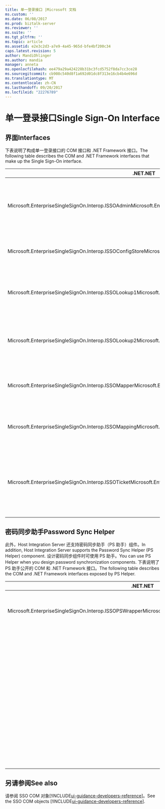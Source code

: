 ```yaml
---
title: 单一登录接口 |Microsoft 文档
ms.custom: ''
ms.date: 06/08/2017
ms.prod: biztalk-server
ms.reviewer: ''
ms.suite: ''
ms.tgt_pltfrm: ''
ms.topic: article
ms.assetid: e2e3c2d3-a7e9-4a45-965d-bfe4bf200c34
caps.latest.revision: 5
author: MandiOhlinger
ms.author: mandia
manager: anneta
ms.openlocfilehash: ee479a29a424228b31bc3fcd5752f8da7cc3ce28
ms.sourcegitcommit: cb908c540d8f1a692d01dc8f313e16cb4b4e696d
ms.translationtype: MT
ms.contentlocale: zh-CN
ms.lasthandoff: 09/20/2017
ms.locfileid: "22276789"
---
```

# <a name="single-sign-on-interface"></a><span data-ttu-id="b491f-102">单一登录接口</span><span class="sxs-lookup"><span data-stu-id="b491f-102">Single Sign-On Interface</span></span>

## <a name="interfaces"></a><span data-ttu-id="b491f-103">界面</span><span class="sxs-lookup"><span data-stu-id="b491f-103">Interfaces</span></span>
<span data-ttu-id="b491f-104">下表说明了构成单一登录接口的 COM 接口和 .NET Framework 接口。</span><span class="sxs-lookup"><span data-stu-id="b491f-104">The following table describes the COM and .NET Framework interfaces that make up the Single Sign-On interface.</span></span>  
  
|<span data-ttu-id="b491f-105">.NET</span><span class="sxs-lookup"><span data-stu-id="b491f-105">.NET</span></span>|<span data-ttu-id="b491f-106">COM</span><span class="sxs-lookup"><span data-stu-id="b491f-106">COM</span></span>|<span data-ttu-id="b491f-107">Description</span><span class="sxs-lookup"><span data-stu-id="b491f-107">Description</span></span>|  
|----------|---------|-----------------|  
|<span data-ttu-id="b491f-108">Microsoft.EnterpriseSingleSignOn.Interop.ISSOAdmin</span><span class="sxs-lookup"><span data-stu-id="b491f-108">Microsoft.EnterpriseSingleSignOn.Interop.ISSOAdmin</span></span>|<span data-ttu-id="b491f-109">ISSOAdmin 接口 (COM)</span><span class="sxs-lookup"><span data-stu-id="b491f-109">ISSOAdmin Interface (COM)</span></span>|<span data-ttu-id="b491f-110">创建、更新和删除 SSO 应用程序。</span><span class="sxs-lookup"><span data-stu-id="b491f-110">Creates, updates, and deletes an SSO application.</span></span> <span data-ttu-id="b491f-111">还执行其他管理功能。</span><span class="sxs-lookup"><span data-stu-id="b491f-111">Also performs other administration functions.</span></span>|  
|<span data-ttu-id="b491f-112">Microsoft.EnterpriseSingleSignOn.Interop.ISSOConfigStore</span><span class="sxs-lookup"><span data-stu-id="b491f-112">Microsoft.EnterpriseSingleSignOn.Interop.ISSOConfigStore</span></span>|<span data-ttu-id="b491f-113">ISSOConfigStore 接口 (COM)</span><span class="sxs-lookup"><span data-stu-id="b491f-113">ISSOConfigStore Interface (COM)</span></span>|<span data-ttu-id="b491f-114">获取和设置 SSO 配置存储中的信息。</span><span class="sxs-lookup"><span data-stu-id="b491f-114">Gets and sets information in the SSO configuration store.</span></span>|  
|<span data-ttu-id="b491f-115">Microsoft.EnterpriseSingleSignOn.Interop.ISSOLookup1</span><span class="sxs-lookup"><span data-stu-id="b491f-115">Microsoft.EnterpriseSingleSignOn.Interop.ISSOLookup1</span></span>|<span data-ttu-id="b491f-116">ISSOLookup1 接口 (COM)</span><span class="sxs-lookup"><span data-stu-id="b491f-116">ISSOLookup1 Interface (COM)</span></span>|<span data-ttu-id="b491f-117">允许您查找当前用户对指定应用程序的外部凭据。</span><span class="sxs-lookup"><span data-stu-id="b491f-117">Enables you to look up the external credentials on a specified application for the current user.</span></span>|  
|<span data-ttu-id="b491f-118">Microsoft.EnterpriseSingleSignOn.Interop.ISSOLookup2</span><span class="sxs-lookup"><span data-stu-id="b491f-118">Microsoft.EnterpriseSingleSignOn.Interop.ISSOLookup2</span></span>|<span data-ttu-id="b491f-119">ISSOLookup2 接口 (COM)</span><span class="sxs-lookup"><span data-stu-id="b491f-119">ISSOLookup2 Interface (COM)</span></span>|<span data-ttu-id="b491f-120">同上，但您还可查找指定外部用户的 Windows 凭据。</span><span class="sxs-lookup"><span data-stu-id="b491f-120">As above, but also enables you to look up the Windows credentials for a specified external user.</span></span>|  
|<span data-ttu-id="b491f-121">Microsoft.EnterpriseSingleSignOn.Interop.ISSOMapper</span><span class="sxs-lookup"><span data-stu-id="b491f-121">Microsoft.EnterpriseSingleSignOn.Interop.ISSOMapper</span></span>|<span data-ttu-id="b491f-122">ISSOMapper 接口 (COM)</span><span class="sxs-lookup"><span data-stu-id="b491f-122">ISSOMapper Interface (COM)</span></span>|<span data-ttu-id="b491f-123">允许您设置当前用户对指定应用程序的外部凭据。</span><span class="sxs-lookup"><span data-stu-id="b491f-123">Enables you to set the external credentials for the current user for a specified application.</span></span>|  
|<span data-ttu-id="b491f-124">Microsoft.EnterpriseSingleSignOn.Interop.ISSOMapping</span><span class="sxs-lookup"><span data-stu-id="b491f-124">Microsoft.EnterpriseSingleSignOn.Interop.ISSOMapping</span></span>|<span data-ttu-id="b491f-125">ISSOMapping 接口 (COM)</span><span class="sxs-lookup"><span data-stu-id="b491f-125">ISSOMapping Interface (COM)</span></span>|<span data-ttu-id="b491f-126">创建并维护用户与关联应用程序之间的映射。</span><span class="sxs-lookup"><span data-stu-id="b491f-126">Creates and maintains the mapping between users and affiliated applications.</span></span>|  
|<span data-ttu-id="b491f-127">Microsoft.EnterpriseSingleSignOn.Interop.ISSOTicket</span><span class="sxs-lookup"><span data-stu-id="b491f-127">Microsoft.EnterpriseSingleSignOn.Interop.ISSOTicket</span></span>|<span data-ttu-id="b491f-128">ISSOTicket 接口 (COM)</span><span class="sxs-lookup"><span data-stu-id="b491f-128">ISSOTicket Interface (COM)</span></span>|<span data-ttu-id="b491f-129">创建包含相应安全信息的票证。</span><span class="sxs-lookup"><span data-stu-id="b491f-129">Creates the ticket that contains the appropriate security information.</span></span> <span data-ttu-id="b491f-130">此票证随后与应用程序中的相应消息一起发送。</span><span class="sxs-lookup"><span data-stu-id="b491f-130">This ticket is then sent on with the appropriate message from your application.</span></span>|  


## <a name="password-sync-helper"></a><span data-ttu-id="b491f-131">密码同步助手</span><span class="sxs-lookup"><span data-stu-id="b491f-131">Password Sync Helper</span></span>  
 <span data-ttu-id="b491f-132">此外，Host Integration Server 还支持密码同步助手（PS 助手）组件。</span><span class="sxs-lookup"><span data-stu-id="b491f-132">In addition, Host Integration Server supports the Password Sync Helper (PS Helper) component.</span></span> <span data-ttu-id="b491f-133">设计密码同步组件时可使用 PS 助手。</span><span class="sxs-lookup"><span data-stu-id="b491f-133">You can use PS Helper when you design password synchronization components.</span></span> <span data-ttu-id="b491f-134">下表说明了 PS 助手公开的 COM 和 .NET Framework 接口。</span><span class="sxs-lookup"><span data-stu-id="b491f-134">The following table describes the COM and .NET Framework interfaces exposed by PS Helper.</span></span>  
  
|<span data-ttu-id="b491f-135">.NET</span><span class="sxs-lookup"><span data-stu-id="b491f-135">.NET</span></span>|<span data-ttu-id="b491f-136">COM</span><span class="sxs-lookup"><span data-stu-id="b491f-136">COM</span></span>|<span data-ttu-id="b491f-137">Description</span><span class="sxs-lookup"><span data-stu-id="b491f-137">Description</span></span>|  
|----------|---------|-----------------|  
|<span data-ttu-id="b491f-138">Microsoft.EnterpriseSingleSignOn.Interop.ISSOPSWrapper</span><span class="sxs-lookup"><span data-stu-id="b491f-138">Microsoft.EnterpriseSingleSignOn.Interop.ISSOPSWrapper</span></span>|<span data-ttu-id="b491f-139">ISSONotification 接口 (COM)</span><span class="sxs-lookup"><span data-stu-id="b491f-139">ISSONotification Interface (COM)</span></span>|<span data-ttu-id="b491f-140">处理与非 Windows 操作系统之间的密码更改。</span><span class="sxs-lookup"><span data-stu-id="b491f-140">Handles password changes to and from non-Windows operating systems.</span></span>|  
||<span data-ttu-id="b491f-141">SExternalAccount 结构 (COM)</span><span class="sxs-lookup"><span data-stu-id="b491f-141">SExternalAccount Structure (COM)</span></span>|<span data-ttu-id="b491f-142">描述外部帐户。</span><span class="sxs-lookup"><span data-stu-id="b491f-142">Describes an external account.</span></span>|  
||<span data-ttu-id="b491f-143">SPasswordChange 结构 (COM)</span><span class="sxs-lookup"><span data-stu-id="b491f-143">SPasswordChange Structure (COM)</span></span>|<span data-ttu-id="b491f-144">描述密码更改。</span><span class="sxs-lookup"><span data-stu-id="b491f-144">Describes a password change.</span></span>|  
||<span data-ttu-id="b491f-145">SPasswordChangeComplete 结构 (COM)</span><span class="sxs-lookup"><span data-stu-id="b491f-145">SPasswordChangeComplete Structure (COM)</span></span>|<span data-ttu-id="b491f-146">描述密码更改的完成过程。</span><span class="sxs-lookup"><span data-stu-id="b491f-146">Describes the completion of a password change.</span></span>|  
||<span data-ttu-id="b491f-147">状态结构 (COM)</span><span class="sxs-lookup"><span data-stu-id="b491f-147">SStatus Structure (COM)</span></span>|<span data-ttu-id="b491f-148">描述错误或事件。</span><span class="sxs-lookup"><span data-stu-id="b491f-148">Describes an error or event.</span></span>|  
||<span data-ttu-id="b491f-149">SAdapterInGroup 结构 (COM)</span><span class="sxs-lookup"><span data-stu-id="b491f-149">SAdapterInGroup Structure (COM)</span></span>|<span data-ttu-id="b491f-150">描述给定组中的适配器。</span><span class="sxs-lookup"><span data-stu-id="b491f-150">Describes the adapters in a given group.</span></span>|  
||<span data-ttu-id="b491f-151">SAdapter 结构 (COM)</span><span class="sxs-lookup"><span data-stu-id="b491f-151">SAdapter Structure (COM)</span></span>|<span data-ttu-id="b491f-152">描述特定的适配器。</span><span class="sxs-lookup"><span data-stu-id="b491f-152">Describes a specific adapter.</span></span>|

## <a name="see-also"></a><span data-ttu-id="b491f-153">另请参阅</span><span class="sxs-lookup"><span data-stu-id="b491f-153">See also</span></span>
<span data-ttu-id="b491f-154">请参阅 SSO COM 对象[!INCLUDE[ui-guidance-developers-reference](../includes/ui-guidance-developers-reference.md)]。</span><span class="sxs-lookup"><span data-stu-id="b491f-154">See the SSO COM objects [!INCLUDE[ui-guidance-developers-reference](../includes/ui-guidance-developers-reference.md)].</span></span> 
